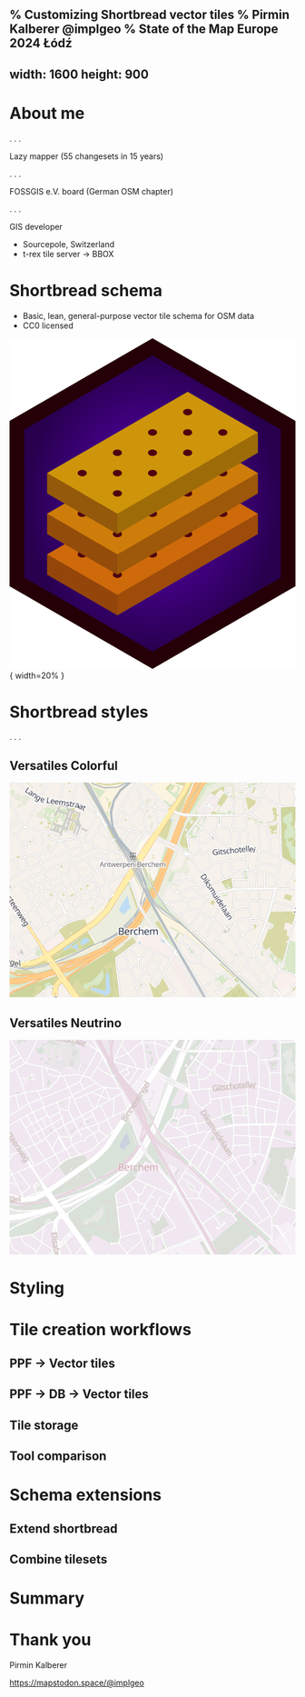 % Customizing Shortbread vector tiles
% Pirmin Kalberer @implgeo
% State of the Map Europe 2024 Łódź
---
width: 1600
height: 900
---

# About me

. . .

Lazy mapper (55 changesets in 15 years)

. . .

FOSSGIS e.V. board (German OSM chapter)

. . .

GIS developer

* Sourcepole, Switzerland
* t-rex tile server -> BBOX

# Shortbread schema

* Basic, lean, general-purpose vector tile schema for OSM data
* CC0 licensed

![](images/shortbread_logo.png){ width=20% }

# Shortbread styles

. . .

## Versatiles Colorful

![](images/versatiles-colorful-z13.webp)

## Versatiles Neutrino

![](images/versatiles-neutrino-z13.webp)

# Styling

# Tile creation workflows

## PPF -> Vector tiles

## PPF -> DB -> Vector tiles

## Tile storage

## Tool comparison

# Schema extensions

## Extend shortbread

## Combine tilesets

# Summary

# Thank you

Pirmin Kalberer

<https://mapstodon.space/@implgeo>
